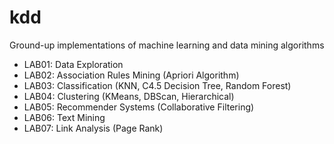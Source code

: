 # kdd
Ground-up implementations of machine learning and data mining algorithms
- LAB01: Data Exploration
- LAB02: Association Rules Mining (Apriori Algorithm)
- LAB03: Classification (KNN, C4.5 Decision Tree, Random Forest)
- LAB04: Clustering (KMeans, DBScan, Hierarchical)
- LAB05: Recommender Systems (Collaborative Filtering)
- LAB06: Text Mining
- LAB07: Link Analysis (Page Rank)
